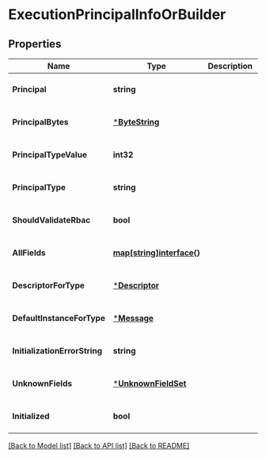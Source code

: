 # ExecutionPrincipalInfoOrBuilder

## Properties
Name | Type | Description | Notes
------------ | ------------- | ------------- | -------------
**Principal** | **string** |  | [optional] [default to null]
**PrincipalBytes** | [***ByteString**](ByteString.md) |  | [optional] [default to null]
**PrincipalTypeValue** | **int32** |  | [optional] [default to null]
**PrincipalType** | **string** |  | [optional] [default to null]
**ShouldValidateRbac** | **bool** |  | [optional] [default to null]
**AllFields** | [**map[string]interface{}**](interface{}.md) |  | [optional] [default to null]
**DescriptorForType** | [***Descriptor**](Descriptor.md) |  | [optional] [default to null]
**DefaultInstanceForType** | [***Message**](Message.md) |  | [optional] [default to null]
**InitializationErrorString** | **string** |  | [optional] [default to null]
**UnknownFields** | [***UnknownFieldSet**](UnknownFieldSet.md) |  | [optional] [default to null]
**Initialized** | **bool** |  | [optional] [default to null]

[[Back to Model list]](../README.md#documentation-for-models) [[Back to API list]](../README.md#documentation-for-api-endpoints) [[Back to README]](../README.md)

